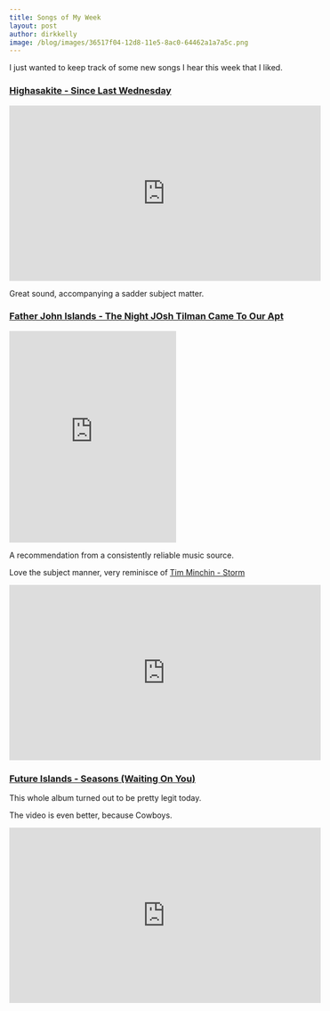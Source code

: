 ```yaml
---
title: Songs of My Week
layout: post
author: dirkkelly
image: /blog/images/36517f04-12d8-11e5-8ac0-64462a1a7a5c.png
---
```


I just wanted to keep track of some new songs I hear this week that I liked.

### [Highasakite - Since Last Wednesday](https://www.youtube.com/watch?v=1GZHB0v7y6w)

<iframe width="560" height="315" src="https://www.youtube.com/embed/1GZHB0v7y6w" frameborder="0" allowfullscreen></iframe>

Great sound, accompanying a sadder subject matter.

### [Father John Islands - The Night JOsh Tilman Came To Our Apt](https://play.spotify.com/track/5UXusQhn77o9f11H4NKFbM)

<iframe src="https://embed.spotify.com/?uri=spotify:track:5UXusQhn77o9f11H4NKFbM" style="width: 300px; height: 380px" frameborder="0" allowtransparency="true"></iframe>

A recommendation from a consistently reliable music source.

Love the subject manner, very reminisce of [Tim Minchin - Storm](https://www.youtube.com/watch?v=HhGuXCuDb1U)

<iframe width="560" height="315" src="https://www.youtube.com/embed/HhGuXCuDb1U" frameborder="0" allowfullscreen></iframe>

### [Future Islands - Seasons (Waiting On You)](https://www.youtube.com/watch?v=-5Ae-LhMIG0)

This whole album turned out to be pretty legit today.

The video is even better, because Cowboys.

<iframe width="560" height="315" src="https://www.youtube.com/embed/-5Ae-LhMIG0" frameborder="0" allowfullscreen></iframe>
